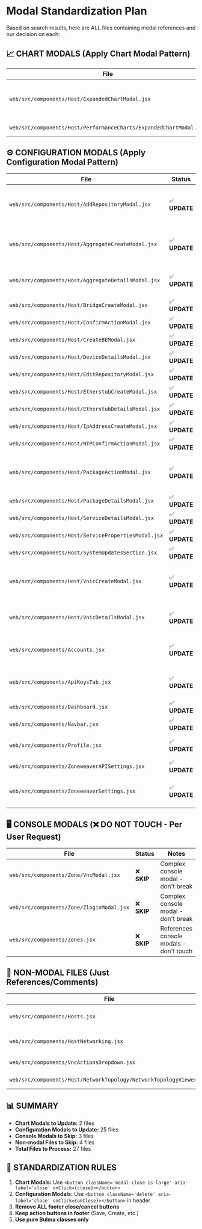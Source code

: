 # Modal Standardization Plan

Based on search results, here are ALL files containing modal references and our decision on each:

## **📈 CHART MODALS** (Apply Chart Modal Pattern)
| File | Status | Notes |
|------|--------|-------|
| `web/src/components/Host/ExpandedChartModal.jsx` | ✅ **UPDATE** | Primary chart modal - uses custom CSS classes |
| `web/src/components/Host/PerformanceCharts/ExpandedChartModal.jsx` | ✅ **UPDATE** | Performance charts modal |

## **⚙️ CONFIGURATION MODALS** (Apply Configuration Modal Pattern)
| File | Status | Notes |
|------|--------|-------|
| `web/src/components/Host/AddRepositoryModal.jsx` | ✅ **UPDATE** | Has header delete + footer Cancel button |
| `web/src/components/Host/AggregateCreateModal.jsx` | ✅ **UPDATE** | Has header delete + footer Cancel button |
| `web/src/components/Host/AggregateDetailsModal.jsx` | ✅ **UPDATE** | Has header delete + footer Close button |
| `web/src/components/Host/BridgeCreateModal.jsx` | ✅ **UPDATE** | Has modal structure |
| `web/src/components/Host/ConfirmActionModal.jsx` | ✅ **UPDATE** | Has modal structure |
| `web/src/components/Host/CreateBEModal.jsx` | ✅ **UPDATE** | Has modal structure |
| `web/src/components/Host/DeviceDetailsModal.jsx` | ✅ **UPDATE** | Has modal structure |
| `web/src/components/Host/EditRepositoryModal.jsx` | ✅ **UPDATE** | Has modal structure |
| `web/src/components/Host/EtherstubCreateModal.jsx` | ✅ **UPDATE** | Has modal structure |
| `web/src/components/Host/EtherstubDetailsModal.jsx` | ✅ **UPDATE** | Has modal structure |
| `web/src/components/Host/IpAddressCreateModal.jsx` | ✅ **UPDATE** | Has modal structure |
| `web/src/components/Host/NTPConfirmActionModal.jsx` | ✅ **UPDATE** | Has modal structure |
| `web/src/components/Host/PackageActionModal.jsx` | ✅ **UPDATE** | Has header delete + footer Cancel button |
| `web/src/components/Host/PackageDetailsModal.jsx` | ✅ **UPDATE** | Has footer Close button |
| `web/src/components/Host/ServiceDetailsModal.jsx` | ✅ **UPDATE** | Has footer Close button |
| `web/src/components/Host/ServicePropertiesModal.jsx` | ✅ **UPDATE** | Has footer Close button |
| `web/src/components/Host/SystemUpdatesSection.jsx` | ✅ **UPDATE** | Has modal structure |
| `web/src/components/Host/VnicCreateModal.jsx` | ✅ **UPDATE** | Has header delete + footer Cancel button |
| `web/src/components/Host/VnicDetailsModal.jsx` | ✅ **UPDATE** | Has header delete + footer Close button |
| `web/src/components/Accounts.jsx` | ✅ **UPDATE** | Multiple modals with various buttons |
| `web/src/components/ApiKeysTab.jsx` | ✅ **UPDATE** | Has header delete + footer Close button |
| `web/src/components/Dashboard.jsx` | ✅ **UPDATE** | Health status modal |
| `web/src/components/Navbar.jsx` | ✅ **UPDATE** | Confirmation modal |
| `web/src/components/Profile.jsx` | ✅ **UPDATE** | Delete account modal |
| `web/src/components/ZoneweaverAPISettings.jsx` | ✅ **UPDATE** | Backup modal |
| `web/src/components/ZoneweaverSettings.jsx` | ✅ **UPDATE** | Multiple modals (backup, OIDC) |

## **🖥️ CONSOLE MODALS** (❌ DO NOT TOUCH - Per User Request)
| File | Status | Notes |
|------|--------|-------|
| `web/src/components/Zone/VncModal.jsx` | ❌ **SKIP** | Complex console modal - don't break |
| `web/src/components/Zone/ZloginModal.jsx` | ❌ **SKIP** | Complex console modal - don't break |
| `web/src/components/Zones.jsx` | ❌ **SKIP** | References console modals - don't touch |

## **📝 NON-MODAL FILES** (Just References/Comments)
| File | Status | Notes |
|------|--------|-------|
| `web/src/components/Hosts.jsx` | ❌ **SKIP** | Just references closeExpandedChart function |
| `web/src/components/HostNetworking.jsx` | ❌ **SKIP** | Just TODO comments about modals |
| `web/src/components/VncActionsDropdown.jsx` | ❌ **SKIP** | Just CSS class references |
| `web/src/components/Host/NetworkTopology/NetworkTopologyViewer.jsx` | ❌ **SKIP** | Just CSS class references |

## **📊 SUMMARY**
- **Chart Modals to Update:** 2 files
- **Configuration Modals to Update:** 25 files  
- **Console Modals to Skip:** 3 files
- **Non-modal Files to Skip:** 4 files
- **Total Files to Process:** 27 files

## **🎯 STANDARDIZATION RULES**
1. **Chart Modals:** Use `<button className='modal-close is-large' aria-label='close' onClick={close}></button>`
2. **Configuration Modals:** Use `<button className='delete' aria-label='close' onClick={onClose}></button>` in header
3. **Remove ALL footer close/cancel buttons**
4. **Keep action buttons in footer** (Save, Create, etc.)
5. **Use pure Bulma classes only**

